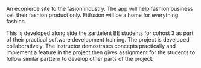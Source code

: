 An ecomerce site fo the fasion industry. The app will help fashion business sell their fashion product only. 
Fitfusion will be a home for everything fashion.

This is developed along side the zarttelent BE students for cohost 3 as part of their practical software development training.
The project is developed collaboratively. The instructor demostrates concepts practically and implement a feature in the project
then gives assignment for the students to follow similar parttern to develop other parts of the project.

